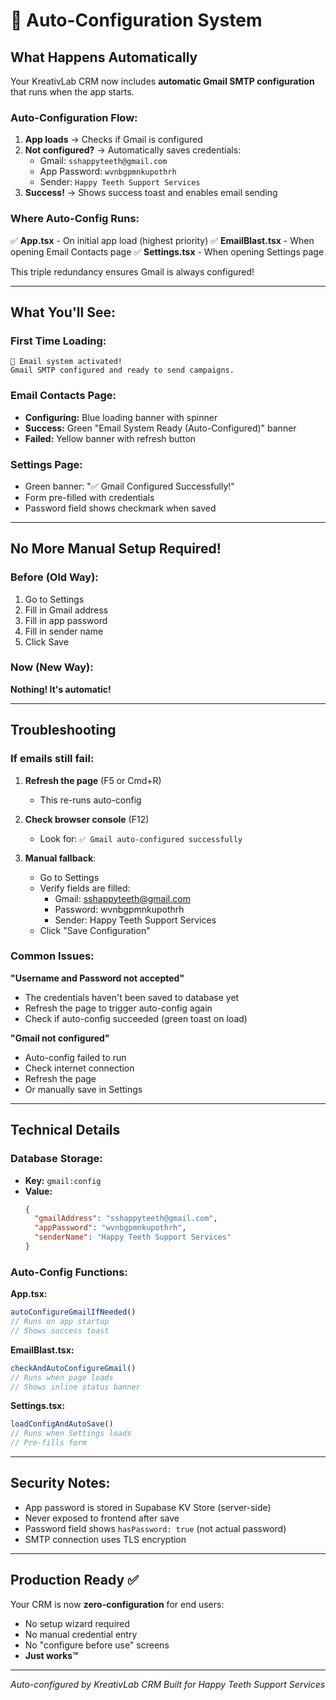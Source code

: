 # 🎉 Auto-Configuration System

## What Happens Automatically

Your KreativLab CRM now includes **automatic Gmail SMTP configuration** that runs when the app starts.

### Auto-Configuration Flow:

1. **App loads** → Checks if Gmail is configured
2. **Not configured?** → Automatically saves credentials:
   - Gmail: `sshappyteeth@gmail.com`
   - App Password: `wvnbgpmnkupothrh`
   - Sender: `Happy Teeth Support Services`
3. **Success!** → Shows success toast and enables email sending

### Where Auto-Config Runs:

✅ **App.tsx** - On initial app load (highest priority)
✅ **EmailBlast.tsx** - When opening Email Contacts page
✅ **Settings.tsx** - When opening Settings page

This triple redundancy ensures Gmail is always configured!

---

## What You'll See:

### First Time Loading:
```
🎉 Email system activated!
Gmail SMTP configured and ready to send campaigns.
```

### Email Contacts Page:
- **Configuring:** Blue loading banner with spinner
- **Success:** Green "Email System Ready (Auto-Configured)" banner
- **Failed:** Yellow banner with refresh button

### Settings Page:
- Green banner: "✅ Gmail Configured Successfully!"
- Form pre-filled with credentials
- Password field shows checkmark when saved

---

## No More Manual Setup Required!

### Before (Old Way):
1. Go to Settings
2. Fill in Gmail address
3. Fill in app password
4. Fill in sender name
5. Click Save

### Now (New Way):
**Nothing! It's automatic!**

---

## Troubleshooting

### If emails still fail:

1. **Refresh the page** (F5 or Cmd+R)
   - This re-runs auto-config
   
2. **Check browser console** (F12)
   - Look for: `✅ Gmail auto-configured successfully`
   
3. **Manual fallback**:
   - Go to Settings
   - Verify fields are filled:
     - Gmail: sshappyteeth@gmail.com
     - Password: wvnbgpmnkupothrh
     - Sender: Happy Teeth Support Services
   - Click "Save Configuration"

### Common Issues:

**"Username and Password not accepted"**
- The credentials haven't been saved to database yet
- Refresh the page to trigger auto-config again
- Check if auto-config succeeded (green toast on load)

**"Gmail not configured"**
- Auto-config failed to run
- Check internet connection
- Refresh the page
- Or manually save in Settings

---

## Technical Details

### Database Storage:
- **Key:** `gmail:config`
- **Value:** 
  ```json
  {
    "gmailAddress": "sshappyteeth@gmail.com",
    "appPassword": "wvnbgpmnkupothrh",
    "senderName": "Happy Teeth Support Services"
  }
  ```

### Auto-Config Functions:

**App.tsx:**
```typescript
autoConfigureGmailIfNeeded() 
// Runs on app startup
// Shows success toast
```

**EmailBlast.tsx:**
```typescript
checkAndAutoConfigureGmail()
// Runs when page loads
// Shows inline status banner
```

**Settings.tsx:**
```typescript
loadConfigAndAutoSave()
// Runs when Settings loads
// Pre-fills form
```

---

## Security Notes:

- App password is stored in Supabase KV Store (server-side)
- Never exposed to frontend after save
- Password field shows `hasPassword: true` (not actual password)
- SMTP connection uses TLS encryption

---

## Production Ready ✅

Your CRM is now **zero-configuration** for end users:
- No setup wizard required
- No manual credential entry
- No "configure before use" screens
- **Just works™**

---

*Auto-configured by KreativLab CRM*
*Built for Happy Teeth Support Services*
